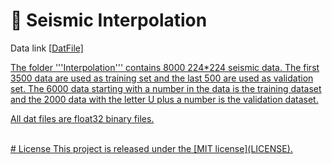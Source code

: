 # 🌟 Seismic Interpolation

  Data link [<a href='https://rec.ustc.edu.cn/share/fe455d00-e839-11ee-8cc5-71e53e31c64f' target='_blank'>DatFile]

The folder '''Interpolation''' contains 8000 224*224 seismic data. The first 3500 data are used as training set and the last 500 are used as validation set. The 6000 data starting with a number in the data is the training dataset and the 2000 data with the letter U plus a number is the validation dataset.

All dat files are float32 binary files.

<br>
<div>
# License
This project is released under the [MIT license](LICENSE).

